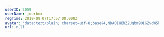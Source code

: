```yaml
---
userID: 2059
userName: jourbon
regTime: 2019-09-07T17:57:00.000Z
avatar: 'data:text/plain; charset=utf-8;base64,NDA0IHBhZ2Ugbm90IGZvdW5kCg=='
url: null
---
```




